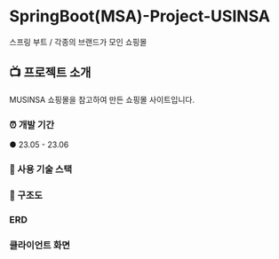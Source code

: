 # SpringBoot(MSA)-Project-USINSA
스프링 부트 / 각종의 브랜드가 모인 쇼핑몰

## :tv:  프로젝트 소개
MUSINSA 쇼핑몰을 참고하여 만든 쇼핑몰 사이트입니다.

### :alarm_clock:  개발 기간
● 23.05 - 23.06

### :low_brightness: 사용 기술 스택


### :page_with_curl: 구조도


### ERD


### 클라이언트 화면
